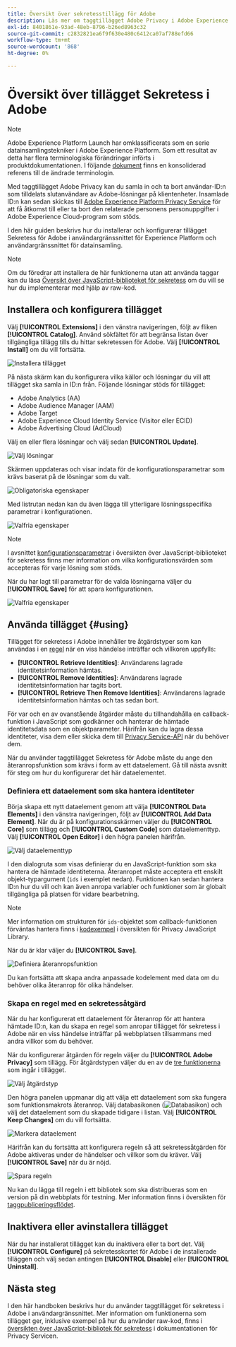 ```yaml
---
title: Översikt över sekretesstillägg för Adobe
description: Läs mer om taggtillägget Adobe Privacy i Adobe Experience Platform.
exl-id: 8401861e-93ad-48eb-8796-b26ed8963c32
source-git-commit: c2832821ea6f9f630e480c6412ca07af788efd66
workflow-type: tm+mt
source-wordcount: '868'
ht-degree: 0%

---
```


# Översikt över tillägget Sekretess i Adobe

>[!NOTE]
>
>Adobe Experience Platform Launch har omklassificerats som en serie datainsamlingstekniker i Adobe Experience Platform. Som ett resultat av detta har flera terminologiska förändringar införts i produktdokumentationen. I följande [dokument](../../../term-updates.md) finns en konsoliderad referens till de ändrade terminologin.

Med taggtillägget Adobe Privacy kan du samla in och ta bort användar-ID:n som tilldelats slutanvändare av Adobe-lösningar på klientenheter. Insamlade ID:n kan sedan skickas till [Adobe Experience Platform Privacy Service](../../../../privacy-service/home.md) för att få åtkomst till eller ta bort den relaterade personens personuppgifter i Adobe Experience Cloud-program som stöds.

I den här guiden beskrivs hur du installerar och konfigurerar tillägget Sekretess för Adobe i användargränssnittet för Experience Platform och användargränssnittet för datainsamling.

>[!NOTE]
>
>Om du föredrar att installera de här funktionerna utan att använda taggar kan du läsa [Översikt över JavaScript-biblioteket för sekretess](../../../../privacy-service/js-library.md) om du vill se hur du implementerar med hjälp av raw-kod.

## Installera och konfigurera tillägget

Välj **[!UICONTROL Extensions]** i den vänstra navigeringen, följt av fliken **[!UICONTROL Catalog]**. Använd sökfältet för att begränsa listan över tillgängliga tillägg tills du hittar sekretessen för Adobe. Välj **[!UICONTROL Install]** om du vill fortsätta.

![Installera tillägget](../../../images/extensions/client/privacy/install.png)

På nästa skärm kan du konfigurera vilka källor och lösningar du vill att tillägget ska samla in ID:n från. Följande lösningar stöds för tillägget:

* Adobe Analytics (AA)
* Adobe Audience Manager (AAM)
* Adobe Target
* Adobe Experience Cloud Identity Service (Visitor eller ECID)
* Adobe Advertising Cloud (AdCloud)

Välj en eller flera lösningar och välj sedan **[!UICONTROL Update]**.

![Välj lösningar](../../../images/extensions/client/privacy/select-solutions.png)

Skärmen uppdateras och visar indata för de konfigurationsparametrar som krävs baserat på de lösningar som du valt.

![Obligatoriska egenskaper](../../../images/extensions/client/privacy/required-properties.png)

Med listrutan nedan kan du även lägga till ytterligare lösningsspecifika parametrar i konfigurationen.

![Valfria egenskaper](../../../images/extensions/client/privacy/optional-properties.png)

>[!NOTE]
>
>I avsnittet [konfigurationsparametrar](../../../../privacy-service/js-library.md#config-params) i översikten över JavaScript-biblioteket för sekretess finns mer information om vilka konfigurationsvärden som accepteras för varje lösning som stöds.

När du har lagt till parametrar för de valda lösningarna väljer du **[!UICONTROL Save]** för att spara konfigurationen.

![Valfria egenskaper](../../../images/extensions/client/privacy/save-config.png)

## Använda tillägget {#using}

Tillägget för sekretess i Adobe innehåller tre åtgärdstyper som kan användas i en [regel](../../../ui/managing-resources/rules.md) när en viss händelse inträffar och villkoren uppfylls:

* **[!UICONTROL Retrieve Identities]**: Användarens lagrade identitetsinformation hämtas.
* **[!UICONTROL Remove Identities]**: Användarens lagrade identitetsinformation har tagits bort.
* **[!UICONTROL Retrieve Then Remove Identities]**: Användarens lagrade identitetsinformation hämtas och tas sedan bort.

För var och en av ovanstående åtgärder måste du tillhandahålla en callback-funktion i JavaScript som godkänner och hanterar de hämtade identitetsdata som en objektparameter. Härifrån kan du lagra dessa identiteter, visa dem eller skicka dem till [Privacy Service-API](../../../../privacy-service/api/overview.md) när du behöver dem.

När du använder taggtillägget Sekretess för Adobe måste du ange den återanropsfunktion som krävs i form av ett dataelement. Gå till nästa avsnitt för steg om hur du konfigurerar det här dataelementet.

### Definiera ett dataelement som ska hantera identiteter

Börja skapa ett nytt dataelement genom att välja **[!UICONTROL Data Elements]** i den vänstra navigeringen, följt av **[!UICONTROL Add Data Element]**. När du är på konfigurationsskärmen väljer du **[!UICONTROL Core]** som tillägg och **[!UICONTROL Custom Code]** som dataelementtyp. Välj **[!UICONTROL Open Editor]** i den högra panelen härifrån.

![Välj dataelementtyp](../../../images/extensions/client/privacy/data-element-type.png)

I den dialogruta som visas definierar du en JavaScript-funktion som ska hantera de hämtade identiteterna. Återanropet måste acceptera ett enskilt objekt-typargument (`ids` i exemplet nedan). Funktionen kan sedan hantera ID:n hur du vill och kan även anropa variabler och funktioner som är globalt tillgängliga på platsen för vidare bearbetning.

>[!NOTE]
>
>Mer information om strukturen för `ids`-objektet som callback-funktionen förväntas hantera finns i [kodexempel](../../../../privacy-service/js-library.md#samples) i översikten för Privacy JavaScript Library.

När du är klar väljer du **[!UICONTROL Save]**.

![Definiera återanropsfunktion](../../../images/extensions/client/privacy/define-custom-code.png)

Du kan fortsätta att skapa andra anpassade kodelement med data om du behöver olika återanrop för olika händelser.

### Skapa en regel med en sekretessåtgärd

När du har konfigurerat ett dataelement för återanrop för att hantera hämtade ID:n, kan du skapa en regel som anropar tillägget för sekretess i Adobe när en viss händelse inträffar på webbplatsen tillsammans med andra villkor som du behöver.

När du konfigurerar åtgärden för regeln väljer du **[!UICONTROL Adobe Privacy]** som tillägg. För åtgärdstypen väljer du en av de [tre funktionerna](#using) som ingår i tillägget.

![Välj åtgärdstyp](../../../images/extensions/client/privacy/action-type.png)

Den högra panelen uppmanar dig att välja ett dataelement som ska fungera som funktionsmakrots återanrop. Välj databasikonen (![Databasikon](/help/images/icons/database.png)) och välj det dataelement som du skapade tidigare i listan. Välj **[!UICONTROL Keep Changes]** om du vill fortsätta.

![Markera dataelement](../../../images/extensions/client/privacy/add-data-element.png)

Härifrån kan du fortsätta att konfigurera regeln så att sekretessåtgärden för Adobe aktiveras under de händelser och villkor som du kräver. Välj **[!UICONTROL Save]** när du är nöjd.

![Spara regeln](../../../images/extensions/client/privacy/save-rule.png)

Nu kan du lägga till regeln i ett bibliotek som ska distribueras som en version på din webbplats för testning. Mer information finns i översikten för [taggpubliceringsflödet](../../../ui/publishing/overview.md).

## Inaktivera eller avinstallera tillägget

När du har installerat tillägget kan du inaktivera eller ta bort det. Välj **[!UICONTROL Configure]** på sekretesskortet för Adobe i de installerade tilläggen och välj sedan antingen **[!UICONTROL Disable]** eller **[!UICONTROL Uninstall]**.

## Nästa steg

I den här handboken beskrivs hur du använder taggtillägget för sekretess i Adobe i användargränssnittet. Mer information om funktionerna som tillägget ger, inklusive exempel på hur du använder raw-kod, finns i [översikten över JavaScript-bibliotek för sekretess](../../../../privacy-service/js-library.md) i dokumentationen för Privacy Servicen.
